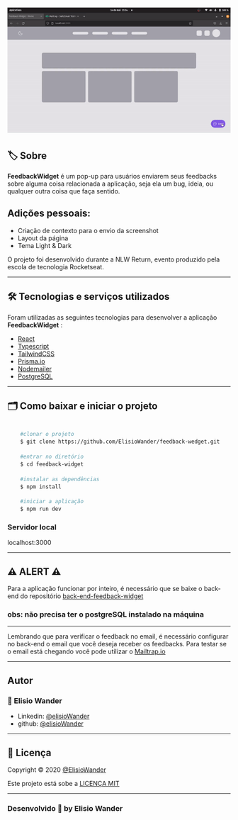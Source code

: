 <h1 align="center">
    <img src="./assets/feedback-widget-gif.gif">
</h1>

## 🏷️ Sobre 
**FeedbackWidget** é um pop-up para usuários enviarem seus feedbacks sobre alguma coisa relacionada a aplicação, seja ela um bug, ideia, ou qualquer outra coisa que faça sentido.

## Adições pessoais: 
- Criação de contexto para o envio da screenshot
- Layout da página
- Tema Light & Dark

O projeto foi desenvolvido durante a NLW Return, evento produzido pela escola de tecnologia Rocketseat.

---

## 🛠️ Tecnologias e serviços utilizados
Foram utilizadas as seguintes tecnologias para desenvolver a aplicação **FeedbackWidget** :

- [React](https://pt-br.reactjs.org/)
- [Typescript](https://www.typescriptlang.org/)
- [TailwindCSS](https://tailwindcss.com/)
- [Prisma.io](https://www.prisma.io/)
- [Nodemailer](https://nodemailer.com/about/)
- [PostgreSQL](https://www.postgresql.org/)

---

## 🗂️ Como baixar e iniciar o projeto 

```bash

    #clonar o projeto
    $ git clone https://github.com/ElisioWander/feedback-wedget.git

    #entrar no diretório
    $ cd feedback-widget

    #instalar as dependências
    $ npm install

    #iniciar a aplicação
    $ npm run dev
```
### Servidor local
localhost:3000

---

## ⚠️ ALERT ⚠️
Para a aplicação funcionar por inteiro, é necessário que se baixe o back-end do repositório [back-end-feedback-widget](https://github.com/ElisioWander/back-end-feedback-wedget)

### obs: não precisa ter o postgreSQL instalado na máquina

--- 

Lembrando que para verificar o feedback no email, é necessário configurar no back-end o email que você deseja receber os feedbacks. Para testar se o email está chegando você pode utilizar o [Mailtrap.io](https://mailtrap.io/)

---

## Autor
### 👤 Elisio Wander

- Linkedin: [@elisioWander](https://www.linkedin.com/in/elisio-wander-b88b69136/)
- github: [@elisioWander](https://github.com/ElisioWander)

---
## 📝 Licença
Copyright © 2020 [@ElisioWander](https://github.com/ElisioWander/feedback-wedget/blob/main/LICENSE)

Este projeto está sobe a [LICENÇA MIT](https://opensource.org/licenses/MIT)

---

### Desenvolvido 💜 by Elisio Wander
